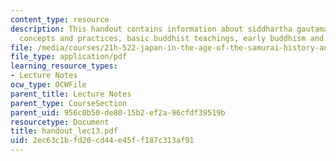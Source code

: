 ```yaml
---
content_type: resource
description: This handout contains information about siddhartha gautama, pre buddhist
  concepts and practices, basic buddhist teachings, early buddhism and mahayana buddhism.
file: /media/courses/21h-522-japan-in-the-age-of-the-samurai-history-and-film-fall-2006/2ec63c1bfd20cd44e45ff187c313af91_handout_lec13.pdf
file_type: application/pdf
learning_resource_types:
- Lecture Notes
ocw_type: OCWFile
parent_title: Lecture Notes
parent_type: CourseSection
parent_uid: 956c0b50-de80-15b2-ef2a-96cfdf39519b
resourcetype: Document
title: handout_lec13.pdf
uid: 2ec63c1b-fd20-cd44-e45f-f187c313af91
---
```

